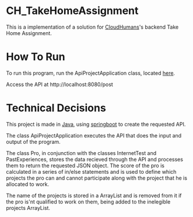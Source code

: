# CH_TakeHomeAssignment
This is a implementation of a solution for [CloudHumans](https://www.cloudhumans.com)'s backend Take Home Assignment.

# How To Run
To run this program, run the ApiProjectApplication class, located [here](https://github.com/Maatty11/CH_TakeHomeAssignment/tree/main/API_Project/src/main/java/com/CloudHumans/API_Project).

Access the API at http://localhost:8080/post

# Technical Decisions
This project is made in [Java](https://www.java.com/pt-BR/), using [springboot](https://spring.io) to create the requested API.

The class ApiProjectApplication executes the API that does the input and output of the program.

The class Pro, in conjunction with the classes InternetTest and PastExperiences, stores the data recieved through the API and processes them to return the requested JSON object.
The score of the pro is calculated in a series of in/else statements and is used to define which projects the pro can and cannot participate along with the project that he is allocated to work.

The name of the projects is stored in a ArrayList and is removed from it if the pro is'nt qualified to work on them, being added to the inelegible projects ArrayList.

